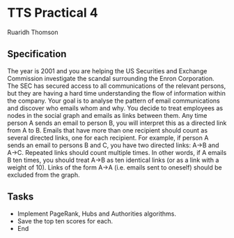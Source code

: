 # TTS Practical 4
Ruaridh Thomson

## Specification
The year is 2001 and you are helping the US Securities and Exchange Commission investigate the scandal surrounding the Enron Corporation. The SEC has secured access to all communications of the relevant persons, but they are having a hard time understanding the flow of information within the company. Your goal is to analyse the pattern of email communications and discover who emails whom and why. You decide to treat employees as nodes in the social graph and emails as links between them. Any time person A sends an email to person B, you will interpret this as a directed link from A to B. Emails that have more than one recipient should count as several directed links, one for each recipient. For example, if person A sends an email to persons B and C, you have two directed links: A→B and A→C. Repeated links should count multiple times. In other words, if A emails B ten times, you should treat A→B as ten identical links (or as a link with a weight of 10). Links of the form A→A (i.e. emails sent to oneself) should be excluded from the graph.

## Tasks
* Implement PageRank, Hubs and Authorities algorithms.
* Save the top ten scores for each.
* End
